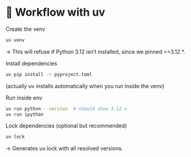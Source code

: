 # 🚀 Workflow with uv

Create the venv

```bash
uv venv
```

→ This will refuse if Python 3.12 isn’t installed, since we pinned ==3.12.*.

Install dependencies

```bash
uv pip install -r pyproject.toml
```

(actually uv installs automatically when you run inside the venv)

Run inside env

```bash
uv run python --version  # should show 3.12.x
uv run ipython
```

Lock dependencies (optional but recommended)

```bash
uv lock
```

→ Generates uv.lock with all resolved versions.